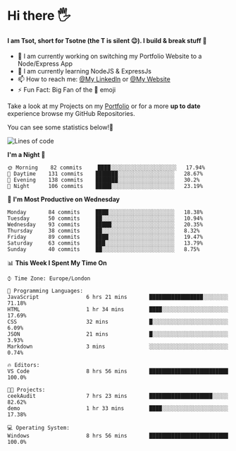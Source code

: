 # Hi there :raised_hand_with_fingers_splayed:
#### I am Tsot, short for Tsotne (the T is silent :wink:). I build & break stuff :space_invader:
- :telescope: I am currently working on switching my Portfolio Website to a Node/Express App
- :seedling: I am currently learning NodeJS & ExpressJs
- :mailbox: How to reach me: [@My LinkedIn](https://www.linkedin.com/in/tsotne-gvadzabia/) or [@My Website](https://tsotnegvadzabia.me/contact)
- :zap: Fun Fact: Big Fan of the :space_invader: emoji

Take a look at my Projects on my [Portfolio](https://tsotnegvadzabia.me/) or for a more **up to date** experience browse my GitHub Repositories.

You can see some statistics below!:space_invader:
<!--START_SECTION:waka-->
![Lines of code](https://img.shields.io/badge/From%20Hello%20World%20I%27ve%20Written-2.3%20million%20lines%20of%20code-blue)

**I'm a Night 🦉** 

```text
🌞 Morning    82 commits     ████░░░░░░░░░░░░░░░░░░░░░   17.94% 
🌆 Daytime    131 commits    ███████░░░░░░░░░░░░░░░░░░   28.67% 
🌃 Evening    138 commits    ███████░░░░░░░░░░░░░░░░░░   30.2% 
🌙 Night      106 commits    █████░░░░░░░░░░░░░░░░░░░░   23.19%

```
📅 **I'm Most Productive on Wednesday** 

```text
Monday       84 commits     ████░░░░░░░░░░░░░░░░░░░░░   18.38% 
Tuesday      50 commits     ██░░░░░░░░░░░░░░░░░░░░░░░   10.94% 
Wednesday    93 commits     █████░░░░░░░░░░░░░░░░░░░░   20.35% 
Thursday     38 commits     ██░░░░░░░░░░░░░░░░░░░░░░░   8.32% 
Friday       89 commits     ████░░░░░░░░░░░░░░░░░░░░░   19.47% 
Saturday     63 commits     ███░░░░░░░░░░░░░░░░░░░░░░   13.79% 
Sunday       40 commits     ██░░░░░░░░░░░░░░░░░░░░░░░   8.75%

```


📊 **This Week I Spent My Time On** 

```text
⌚︎ Time Zone: Europe/London

💬 Programming Languages: 
JavaScript               6 hrs 21 mins       █████████████████░░░░░░░░   71.18% 
HTML                     1 hr 34 mins        ████░░░░░░░░░░░░░░░░░░░░░   17.69% 
CSS                      32 mins             █░░░░░░░░░░░░░░░░░░░░░░░░   6.09% 
JSON                     21 mins             █░░░░░░░░░░░░░░░░░░░░░░░░   3.93% 
Markdown                 3 mins              ░░░░░░░░░░░░░░░░░░░░░░░░░   0.74%

🔥 Editors: 
VS Code                  8 hrs 56 mins       █████████████████████████   100.0%

🐱‍💻 Projects: 
ceekAudit                7 hrs 23 mins       ████████████████████░░░░░   82.62% 
demo                     1 hr 33 mins        ████░░░░░░░░░░░░░░░░░░░░░   17.38%

💻 Operating System: 
Windows                  8 hrs 56 mins       █████████████████████████   100.0%

```


<!--END_SECTION:waka-->
